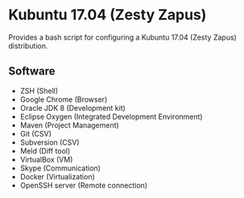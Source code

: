 # Kubuntu 17.04 (Zesty Zapus)

Provides a bash script for configuring a Kubuntu 17.04 (Zesty Zapus) distribution.


## Software
 * ZSH (Shell)
 * Google Chrome (Browser)
 * Oracle JDK 8 (Development kit)
 * Eclipse Oxygen (Integrated Development Environment)
 * Maven (Project Management)
 * Git (CSV)
 * Subversion (CSV)
 * Meld (Diff tool)
 * VirtualBox (VM)
 * Skype (Communication)
 * Docker (Virtualization)
 * OpenSSH server (Remote connection)

